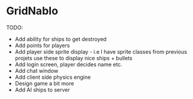 # GridNabIo

TODO:
  - Add ability for ships to get destroyed
  - Add points for players
  - Add player side sprite display - i.e I have sprite classes from previous projets
      use these to display nice ships + bullets
  - Add login screen, player decides name etc.
  - Add chat window
  - Add client side physics engine
  - Design game a bit more
  - Add AI ships to server 

